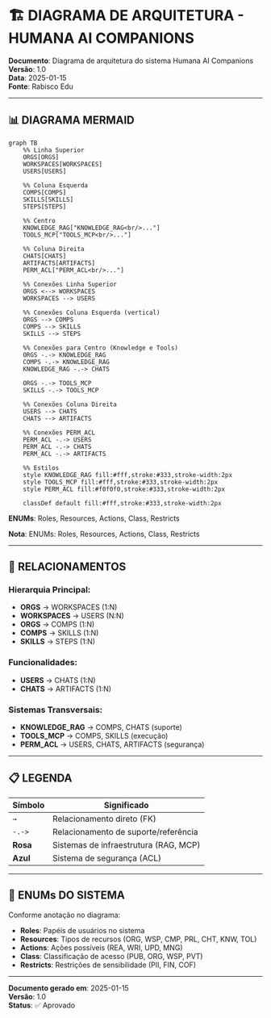 # 🏗️ DIAGRAMA DE ARQUITETURA - HUMANA AI COMPANIONS

**Documento**: Diagrama de arquitetura do sistema Humana AI Companions  
**Versão**: 1.0  
**Data**: 2025-01-15  
**Fonte**: Rabisco Edu

---

## 📊 DIAGRAMA MERMAID

```mermaid
graph TB
    %% Linha Superior
    ORGS[ORGS]
    WORKSPACES[WORKSPACES]
    USERS[USERS]
    
    %% Coluna Esquerda
    COMPS[COMPS]
    SKILLS[SKILLS]
    STEPS[STEPS]
    
    %% Centro
    KNOWLEDGE_RAG["KNOWLEDGE_RAG<br/>..."]
    TOOLS_MCP["TOOLS_MCP<br/>..."]
    
    %% Coluna Direita
    CHATS[CHATS]
    ARTIFACTS[ARTIFACTS]
    PERM_ACL["PERM_ACL<br/>..."]
    
    %% Conexões Linha Superior
    ORGS <--> WORKSPACES
    WORKSPACES --> USERS
    
    %% Conexões Coluna Esquerda (vertical)
    ORGS --> COMPS
    COMPS --> SKILLS
    SKILLS --> STEPS
    
    %% Conexões para Centro (Knowledge e Tools)
    ORGS -.-> KNOWLEDGE_RAG
    COMPS -.-> KNOWLEDGE_RAG
    KNOWLEDGE_RAG -.-> CHATS
    
    ORGS -.-> TOOLS_MCP
    SKILLS -.-> TOOLS_MCP
    
    %% Conexões Coluna Direita
    USERS --> CHATS
    CHATS --> ARTIFACTS
    
    %% Conexões PERM_ACL
    PERM_ACL -.-> USERS
    PERM_ACL -.-> CHATS
    PERM_ACL -.-> ARTIFACTS
    
    %% Estilos
    style KNOWLEDGE_RAG fill:#fff,stroke:#333,stroke-width:2px
    style TOOLS_MCP fill:#fff,stroke:#333,stroke-width:2px
    style PERM_ACL fill:#f0f0f0,stroke:#333,stroke-width:2px
    
    classDef default fill:#fff,stroke:#333,stroke-width:2px
```

**ENUMs**: Roles, Resources, Actions, Class, Restricts

**Nota**: ENUMs: Roles, Resources, Actions, Class, Restricts

---

## 🎨 RELACIONAMENTOS

### **Hierarquia Principal:**
- **ORGS** → WORKSPACES (1:N)
- **WORKSPACES** → USERS (N:N)
- **ORGS** → COMPS (1:N)
- **COMPS** → SKILLS (1:N)
- **SKILLS** → STEPS (1:N)

### **Funcionalidades:**
- **USERS** → CHATS (1:N)
- **CHATS** → ARTIFACTS (1:N)

### **Sistemas Transversais:**
- **KNOWLEDGE_RAG** → COMPS, CHATS (suporte)
- **TOOLS_MCP** → COMPS, SKILLS (execução)
- **PERM_ACL** → USERS, CHATS, ARTIFACTS (segurança)

---

## 📋 LEGENDA

| Símbolo | Significado |
|---------|-------------|
| `→` | Relacionamento direto (FK) |
| `-.->` | Relacionamento de suporte/referência |
| **Rosa** | Sistemas de infraestrutura (RAG, MCP) |
| **Azul** | Sistema de segurança (ACL) |

---

## 🔑 ENUMs DO SISTEMA

Conforme anotação no diagrama:

- **Roles**: Papéis de usuários no sistema
- **Resources**: Tipos de recursos (ORG, WSP, CMP, PRL, CHT, KNW, TOL)
- **Actions**: Ações possíveis (REA, WRI, UPD, MNG)
- **Class**: Classificação de acesso (PUB, ORG, WSP, PVT)
- **Restricts**: Restrições de sensibilidade (PII, FIN, COF)

---

**Documento gerado em**: 2025-01-15  
**Versão**: 1.0  
**Status**: ✅ Aprovado
